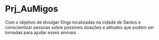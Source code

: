 # Prj_AuMigos
Com o objetivo de divulgar Ongs localizadas na cidade de Santos e conscientizar pessoas sobre possíveis doações e atitudes que podem ser tomadas para ajudar esses animais
